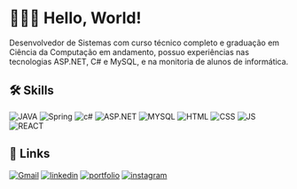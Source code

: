 # 👨🏽‍💻 Hello, World!

Desenvolvedor de Sistemas com curso técnico completo e graduação em Ciência da Computação em andamento, possuo experiências nas tecnologias ASP.NET, C# e MySQL, e na monitoria de alunos de informática.

## 🛠 Skills

![JAVA](https://img.shields.io/badge/Java-ED8B00?style=for-the-badge&logo=openjdk&logoColor=white) ![Spring](https://img.shields.io/badge/Spring-6DB33F?style=for-the-badge&logo=spring&logoColor=white) ![c#](https://img.shields.io/badge/C%23-239120?style=for-the-badge&logo=Csharp&logoColor=white) ![ASP.NET](https://img.shields.io/badge/ASP.NET-5C2D91?style=for-the-badge&logo=.net&logoColor=white) ![MYSQL](https://img.shields.io/badge/MySQL-00000F?style=for-the-badge&logo=mysql&logoColor=white) ![HTML](https://img.shields.io/badge/HTML-fc4f13?style=for-the-badge&logo=html5&logoColor=white) ![CSS](https://img.shields.io/badge/CSS-306af1?style=for-the-badge&logo=css3&logoColor=white) ![JS](https://img.shields.io/badge/JavaScript-F7DF1E?style=for-the-badge&logo=javascript&logoColor=black) ![REACT](https://img.shields.io/badge/React-20232A?style=for-the-badge&logo=react&logoColor=61DAFB)

## 🔗 Links

[![Gmail](https://img.shields.io/badge/Gmail-D14836?style=for-the-badge&logo=gmail&logoColor=white)](mailto:jp.siq.snts@gmail.com) [![linkedin](https://img.shields.io/badge/linkedin-0A66C2?style=for-the-badge&logo=linkedin&logoColor=white)](https://www.linkedin.com/in/jpedrosnts) [![portfolio](https://img.shields.io/badge/portfolio-000?style=for-the-badge&logo=vercel&logoColor=white)](https://jpedrosnts.vercel.app/) [![instagram](https://img.shields.io/badge/-Instagram-%23E4405F?style=for-the-badge&logo=instagram&logoColor=white)](https://instagram.com/jpedrosnts)
